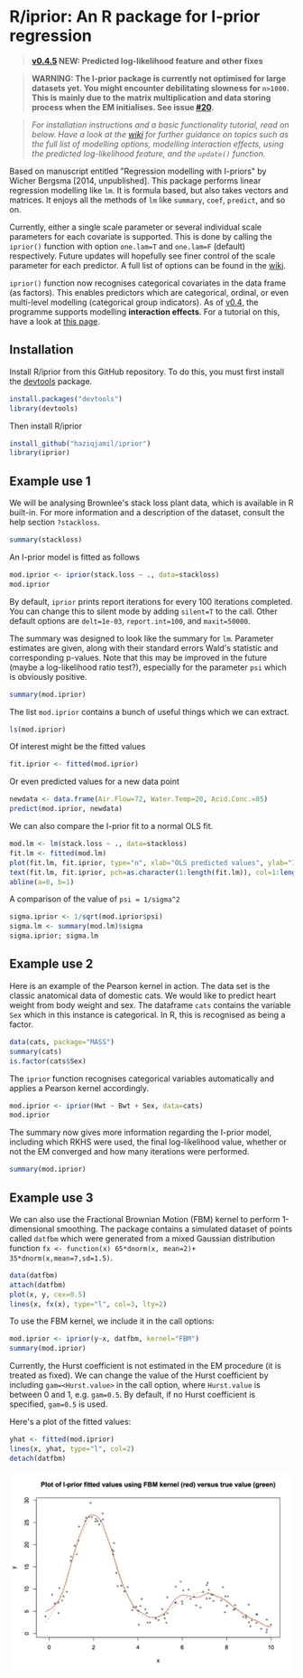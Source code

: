 # R/iprior: An R package for I-prior regression

>**[v0.4.5](https://github.com/haziqjamil/iprior/releases/tag/v1.4.5) NEW: Predicted log-likelihood feature and other fixes**

>**WARNING: The I-prior package is currently not optimised for large datasets yet. You might encounter debilitating slowness for `n>1000`. This is mainly due to the matrix multiplication and data storing process when the EM initialises. See issue [#20](https://github.com/haziqjamil/iprior/issues/20).**

> *For installation instructions and a basic functionality tutorial, read on below. Have a look at the [wiki](https://github.com/haziqjamil/iprior/wiki/) for further guidance on topics such as the full list of modelling options, modelling interaction effects, using the predicted log-likelihood feature, and the `update()` function.*

Based on manuscript entitled "Regression modelling with I-priors" by Wicher Bergsma [2014, unpublished]. This package performs linear regression modelling like `lm`. It is formula based, but also takes vectors and matrices. It enjoys all the methods of `lm` like `summary`, `coef`, `predict`, and so on.

Currently, either a single scale parameter or several individual scale parameters for each covariate is supported. This is done by calling the `iprior()` function with option `one.lam=T` and `one.lam=F` (default) respectively. Future updates will hopefully see finer control of the scale parameter for each predictor. A full list of options can be found in the [wiki](https://github.com/haziqjamil/iprior/wiki/List-of-options).

`iprior()` function now recognises categorical covariates in the data frame (as factors). This enables predictors which are categorical, ordinal, or even multi-level modelling (categorical group indicators). As of [v0.4](https://github.com/haziqjamil/iprior/releases/tag/v0.4), the programme supports modelling **interaction effects**. For a tutorial on this, have a look at [this page](https://github.com/haziqjamil/iprior/wiki/Modelling-interactions).

## Installation
Install R/iprior from this GitHub repository. To do this, you must first install the [devtools](https://github.com/hadley/devtools) package.

```r
install.packages("devtools")
library(devtools)
```

Then install R/iprior

```r
install_github("haziqjamil/iprior")
library(iprior)
```

## Example use 1
We will be analysing Brownlee's stack loss plant data, which is available in R built-in. For more information and a description of the dataset, consult the help section `?stackloss`.

```r
summary(stackloss)
```

An I-prior model is fitted as follows
```r
mod.iprior <- iprior(stack.loss ~ ., data=stackloss)
mod.iprior
```

By default, `iprior` prints report iterations for every 100 iterations completed. You can change this to silent mode by adding `silent=T` to the call. Other default options are `delt=1e-03`, `report.int=100`, and `maxit=50000`.

The summary was designed to look like the summary for `lm`. Parameter estimates are given, along with their standard errors Wald's statistic and corresponding p-values. Note that this may be improved in the future (maybe a log-likelihood ratio test?), especially for the parameter `psi` which is obviously positive.
```r
summary(mod.iprior)
```

The list `mod.iprior` contains a bunch of useful things which we can extract.
```r
ls(mod.iprior)
```

Of interest might be the fitted values
```r
fit.iprior <- fitted(mod.iprior)
```
Or even predicted values for a new data point
```r
newdata <- data.frame(Air.Flow=72, Water.Temp=20, Acid.Conc.=85)
predict(mod.iprior, newdata)
```

We can also compare the I-prior fit to a normal OLS fit.
```r
mod.lm <- lm(stack.loss ~ ., data=stackloss)
fit.lm <- fitted(mod.lm)
plot(fit.lm, fit.iprior, type="n", xlab="OLS predicted values", ylab="I-prior fitted values", main="Comparison between I-prior and classical regression predicted values")
text(fit.lm, fit.iprior, pch=as.character(1:length(fit.lm)), col=1:length(fit.lm), cex=0.7)
abline(a=0, b=1)
```

A comparison of the value of `psi = 1/sigma^2`
```r
sigma.iprior <- 1/sqrt(mod.iprior$psi)
sigma.lm <- summary(mod.lm)$sigma
sigma.iprior; sigma.lm
```

## Example use 2
Here is an example of the Pearson kernel in action. The data set is the classic anatomical data of domestic cats. We would like to predict heart weight from body weight and sex. The dataframe `cats` contains the variable `Sex` which in this instance is categorical. In R, this is recognised as being a factor.

```r
data(cats, package="MASS")
summary(cats)
is.factor(cats$Sex)
```

The `iprior` function recognises categorical variables automatically and applies a Pearson kernel accordingly.
```r
mod.iprior <- iprior(Hwt ~ Bwt + Sex, data=cats)
mod.iprior
```

The summary now gives more information regarding the I-prior model, including which RKHS were used, the final log-likelihood value, whether or not the EM converged and how many iterations were performed.
```r
summary(mod.iprior)
```

## Example use 3
We can also use the Fractional Brownian Motion (FBM) kernel to perform 1-dimensional smoothing. The package contains a simulated dataset of points called `datfbm` which were generated from a mixed Gaussian distribution function `fx <- function(x) 65*dnorm(x, mean=2)+ 35*dnorm(x,mean=7,sd=1.5)`.

```r
data(datfbm)
attach(datfbm)
plot(x, y, cex=0.5)
lines(x, fx(x), type="l", col=3, lty=2)
```

To use the FBM kernel, we include it in the call options:

```r
mod.iprior <- iprior(y~x, datfbm, kernel="FBM")
summary(mod.iprior)
```

Currently, the Hurst coefficient is not estimated in the EM procedure (it is treated as fixed). We can change the value of the Hurst coefficient by including `gam=<Hurst.value>` in the call option, where `Hurst.value` is between 0 and 1, e.g. `gam=0.5`. By default, if no Hurst coefficient is specified, `gam=0.5` is used.

Here's a plot of the fitted values:

```r
yhat <- fitted(mod.iprior)
lines(x, yhat, type="l", col=2)
detach(datfbm)
```

![FBMplot](/images/Rplot7.jpg)

